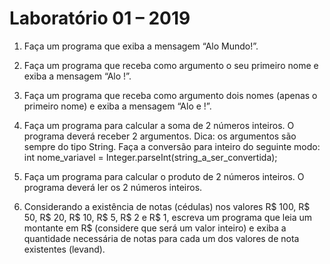 Laboratório 01 – 2019
=====================

1. Faça um programa que exiba a mensagem “Alo Mundo!”.

2. Faça um programa que receba como argumento o seu primeiro nome e exiba a mensagem “Alo <seu nome>!”.

3. Faça um programa que receba como argumento dois nomes (apenas o primeiro nome) e exiba a mensagem “Alo <nome1> e <nome2>!”.

4. Faça um programa para calcular a soma de 2 números inteiros. O programa deverá receber 2 argumentos.
    Dica: os argumentos são sempre do tipo String. Faça a conversão para inteiro do seguinte modo:
        int nome_variavel = Integer.parseInt(string_a_ser_convertida);
        
5. Faça um programa para calcular o produto de 2 números inteiros. O programa deverá ler os 2 números inteiros.

6. Considerando a existência de notas (cédulas) nos valores R$ 100, R$ 50, R$ 20, R$ 10, R$ 5, R$ 2 e R$ 1, escreva um programa que 
  leia um montante em R$ (considere que será um valor inteiro) e exiba a quantidade necessária de notas para cada um dos valores de 
  nota existentes (levand).
